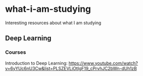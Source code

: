 # what-i-am-studying
Interesting resources about what I am studying

## Deep Learning

### Courses
Introduction to Deep Learning: https://www.youtube.com/watch?v=6yYUc6nU3Cw&list=PLSZEVLiOtIgF19_cPrvhJC2bWn-dUh1zB
